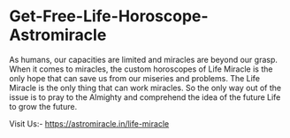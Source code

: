# Get-Free-Life-Horoscope-Astromiracle
As humans, our capacities are limited and miracles are beyond our grasp. When it comes to miracles, the custom horoscopes of Life Miracle is the only hope that can save us from our miseries and problems. The Life Miracle is the only thing that can work miracles. So the only way out of the issue is to pray to the Almighty and comprehend the idea of the future Life to grow the future.

Visit Us:- https://astromiracle.in/life-miracle
